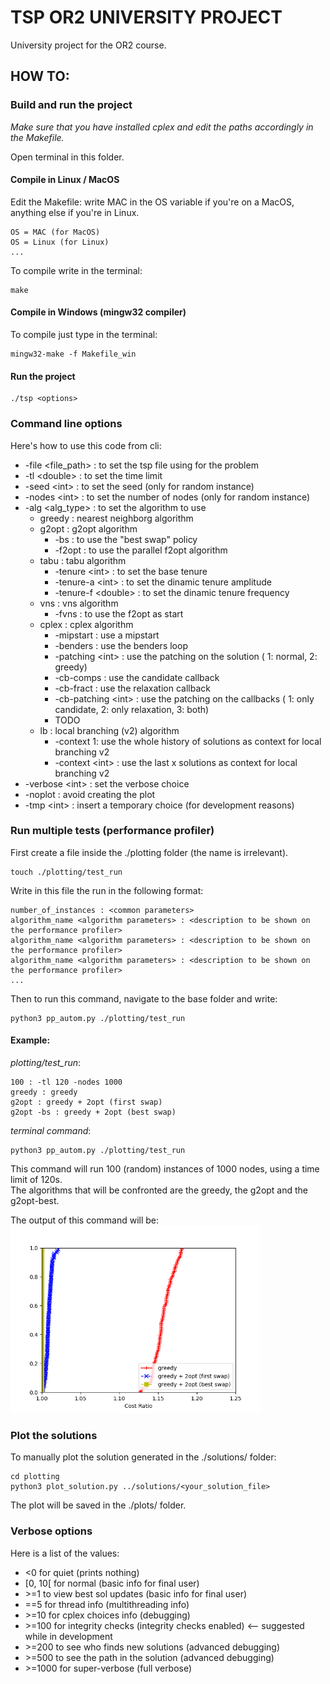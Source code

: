 # TSP OR2 UNIVERSITY PROJECT
University project for the OR2 course.  

## HOW TO:

### Build and run the project
*Make sure that you have installed cplex and edit the paths accordingly in the Makefile.*  

Open terminal in this folder.  

#### Compile in Linux / MacOS
Edit the Makefile: write MAC in the OS variable if you're on a MacOS, anything else if you're in Linux.
```shell
OS = MAC (for MacOS)
OS = Linux (for Linux)
...
```
To compile write in the terminal:
```shell
make
```

#### Compile in Windows (mingw32 compiler)
To compile just type in the terminal:
```shell
mingw32-make -f Makefile_win
```

#### Run the project

```shell
./tsp <options>
```

### Command line options 

Here's how to use this code from cli:
- -file \<file_path> : to set the tsp file using for the problem
- -tl \<double> : to set the time limit
- -seed \<int> : to set the seed (only for random instance)
- -nodes \<int> : to set the number of nodes (only for random instance)
- -alg \<alg_type> : to set the algorithm to use
    - greedy : nearest neighborg algorithm
    - g2opt : g2opt algorithm
        - -bs : to use the "best swap" policy
        - -f2opt : to use the parallel f2opt algorithm
    - tabu : tabu algorithm
        - -tenure \<int> : to set the base tenure
        - -tenure-a \<int> : to set the dinamic tenure amplitude
        - -tenure-f \<double> : to set the dinamic tenure frequency
    - vns : vns algorithm
        - -fvns : to use the f2opt as start
    - cplex : cplex algorithm
        - -mipstart : use a mipstart
        - -benders : use the benders loop
        - -patching \<int> : use the patching on the solution ( 1: normal, 2: greedy)
        - -cb-comps : use the candidate callback
        - -cb-fract : use the relaxation callback
        - -cb-patching \<int> : use the patching on the callbacks ( 1: only candidate, 2: only relaxation, 3: both)
        - TODO
    - lb : local branching (v2) algorithm
        - -context 1: use the whole history of solutions as context for local branching v2
        - -context \<int> : use the last x solutions as context for local branching v2
- -verbose \<int> : set the verbose choice
- -noplot : avoid creating the plot
- -tmp \<int> : insert a temporary choice (for development reasons)

### Run multiple tests (performance profiler)
First create a file inside the ./plotting folder (the name is irrelevant).  
```shell
touch ./plotting/test_run
```
Write in this file the run in the following format:
```shell
number_of_instances : <common parameters>
algorithm_name <algorithm parameters> : <description to be shown on the performance profiler>
algorithm_name <algorithm parameters> : <description to be shown on the performance profiler>
algorithm_name <algorithm parameters> : <description to be shown on the performance profiler>
...
```

Then to run this command, navigate to the base folder and write:
```shell
python3 pp_autom.py ./plotting/test_run
```

#### Example:  

_plotting/test_run_:
```shell
100 : -tl 120 -nodes 1000
greedy : greedy
g2opt : greedy + 2opt (first swap)
g2opt -bs : greedy + 2opt (best swap)
```

_terminal command_:  
```shell
python3 pp_autom.py ./plotting/test_run
```

This command will run 100 (random) instances of 1000 nodes, using a time limit of 120s.  
The algorithms that will be confronted are the greedy, the g2opt and the g2opt-best.  

The output of this command will be:  
<img src="thesis/images/greedy_vs_g2opt.png" width="400"/>

### Plot the solutions
To manually plot the solution generated in the ./solutions/ folder:  
```shell
cd plotting
python3 plot_solution.py ../solutions/<your_solution_file>
```

The plot will be saved in the ./plots/ folder.  

### Verbose options
Here is a list of the values:
 - \<0 for quiet                                         (prints nothing)
 - \[0, 10[ for normal                                   (basic info for final user)
 - \>=1 to view best sol updates                         (basic info for final user)
 - \==5 for thread info                                  (multithreading info)
 - \>=10 for cplex choices info                          (debugging)
 - \>=100 for integrity checks                           (integrity checks enabled)      <--     suggested while in development
 - \>=200 to see who finds new solutions                 (advanced debugging)
 - \>=500 to see the path in the solution                (advanced debugging)
 - \>=1000 for super-verbose                             (full verbose)
